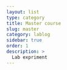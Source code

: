 ```yaml
---
layout: list
type: category
title: Master course
slug: master
category: lablog
sidebar: true
order: 1
description: >
  Lab expriment
---
```


